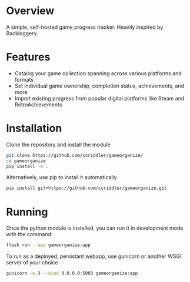 # Overview
A simple, self-hosted game progress tracker. Heavily inspired by Backloggery.

# Features
- Catalog your game collection spanning across various platforms and formats
- Set individual game ownership, completion status, achievements, and more
- Import existing progress from popular digital platforms like Steam and RetroAchievements

# Installation

Clone the repository and install the module
```bash
git clone https://github.com/ccriddler/gameorganize/
cd gameorganize
pip install -e .
```

Alternatively, use pip to install it automatically
```bash
pip install git+https://github.com/ccriddler/gameorganize.git
```

# Running
Once the python module is installed, you can run it in development mode with the command:
```bash
flask run --app gameorganize:app
```

To run as a deployed, persistant webapp, use gunicorn or another WSGI server of your choice
```bash
gunicorn -w 3 --bind 0.0.0.0:5003 gameorganize:app
```
